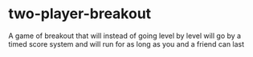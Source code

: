 # two-player-breakout
A game of breakout that will instead of going level by level will go by a timed score system and will run for as long as you and a friend can last

